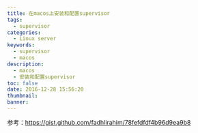 ```yaml
---
title: 在macos上安装和配置supervisor
tags:
  - supervisor
categories:
  - Linux server
keywords:
  - supervisor
  - macos
description:
  - macos
  - 安装和配置supervisor
toc: false
date: 2016-12-28 15:56:20
thumbnail:
banner:
---
```


参考：https://gist.github.com/fadhlirahim/78fefdfdf4b96d9ea9b8